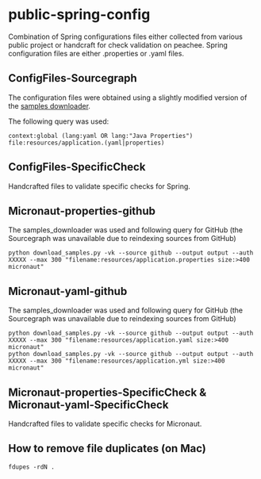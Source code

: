 # public-spring-config

Combination of Spring configurations files either collected from various public project or handcraft for check validation on peachee.
Spring configuration files are either .properties or .yaml files.

## ConfigFiles-Sourcegraph
The configuration files were obtained using a slightly modified version of the [samples downloader](https://github.com/SonarSource/languages-experimental-tooling/tree/master/personal/gaetan-ferry/samples_downloader).

The following query was used:
```
context:global (lang:yaml OR lang:"Java Properties") file:resources/application.(yaml|properties)
```
## ConfigFiles-SpecificCheck
Handcrafted files to validate specific checks for Spring.

## Micronaut-properties-github
The samples_downloader was used and following query for GitHub (the Sourcegraph was unavailable due to reindexing sources from GitHub)
```
python download_samples.py -vk --source github --output output --auth XXXXX --max 300 "filename:resources/application.properties size:>400 micronaut"
```

## Micronaut-yaml-github
The samples_downloader was used and following query for GitHub (the Sourcegraph was unavailable due to reindexing sources from GitHub)
```
python download_samples.py -vk --source github --output output --auth XXXXX --max 300 "filename:resources/application.yaml size:>400 micronaut"
python download_samples.py -vk --source github --output output --auth XXXXX --max 300 "filename:resources/application.yml size:>400 micronaut"
```

## Micronaut-properties-SpecificCheck & Micronaut-yaml-SpecificCheck
Handcrafted files to validate specific checks for Micronaut.

## How to remove file duplicates (on Mac)
```shell
fdupes -rdN .
```
